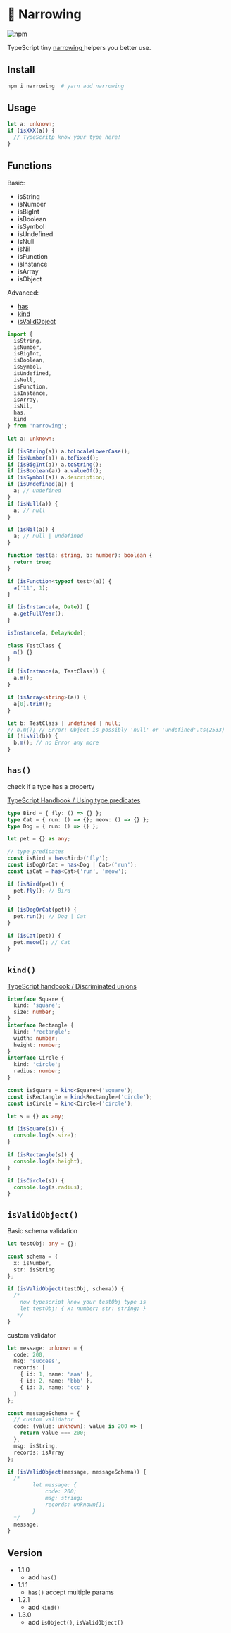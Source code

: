 # 🤖 Narrowing

[![npm](https://img.shields.io/npm/v/narrowing.svg)](https://www.npmjs.com/package/narrowing)

TypeScript tiny [narrowing ](https://www.typescriptlang.org/docs/handbook/2/narrowing.html) helpers you better use.

## Install

```bash
npm i narrowing  # yarn add narrowing
```

## Usage

```typescript
let a: unknown;
if (isXXX(a)) {
  // TypeScritp know your type here!
}
```

## Functions

Basic:

- isString
- isNumber
- isBigInt
- isBoolean
- isSymbol
- isUndefined
- isNull
- isNil
- isFunction
- isInstance
- isArray
- isObject

Advanced:

- [has](#has)
- [kind](#kind)
- [isValidObject](#isvalidobject)

```typescript
import {
  isString,
  isNumber,
  isBigInt,
  isBoolean,
  isSymbol,
  isUndefined,
  isNull,
  isFunction,
  isInstance,
  isArray,
  isNil,
  has,
  kind
} from 'narrowing';

let a: unknown;

if (isString(a)) a.toLocaleLowerCase();
if (isNumber(a)) a.toFixed();
if (isBigInt(a)) a.toString();
if (isBoolean(a)) a.valueOf();
if (isSymbol(a)) a.description;
if (isUndefined(a)) {
  a; // undefined
}
if (isNull(a)) {
  a; // null
}

if (isNil(a)) {
  a; // null | undefined
}

function test(a: string, b: number): boolean {
  return true;
}

if (isFunction<typeof test>(a)) {
  a('11', 1);
}

if (isInstance(a, Date)) {
  a.getFullYear();
}

isInstance(a, DelayNode);

class TestClass {
  m() {}
}

if (isInstance(a, TestClass)) {
  a.m();
}

if (isArray<string>(a)) {
  a[0].trim();
}

let b: TestClass | undefined | null;
// b.m(); // Error: Object is possibly 'null' or 'undefined'.ts(2533)
if (!isNil(b)) {
  b.m(); // no Error any more
}
```

## `has()`

check if a type has a property

[TypeScript Handbook / Using type predicates](https://www.typescriptlang.org/docs/handbook/2/narrowing.html#using-type-predicates)

```typescript
type Bird = { fly: () => {} };
type Cat = { run: () => {}; meow: () => {} };
type Dog = { run: () => {} };

let pet = {} as any;

// type predicates
const isBird = has<Bird>('fly');
const isDogOrCat = has<Dog | Cat>('run');
const isCat = has<Cat>('run', 'meow');

if (isBird(pet)) {
  pet.fly(); // Bird
}

if (isDogOrCat(pet)) {
  pet.run(); // Dog | Cat
}

if (isCat(pet)) {
  pet.meow(); // Cat
}
```

## `kind()`

[TypeScript handbook / Discriminated unions](https://www.typescriptlang.org/docs/handbook/2/narrowing.html#discriminated-unions)

```typescript
interface Square {
  kind: 'square';
  size: number;
}
interface Rectangle {
  kind: 'rectangle';
  width: number;
  height: number;
}
interface Circle {
  kind: 'circle';
  radius: number;
}

const isSquare = kind<Square>('square');
const isRectangle = kind<Rectangle>('circle');
const isCircle = kind<Circle>('circle');

let s = {} as any;

if (isSquare(s)) {
  console.log(s.size);
}

if (isRectangle(s)) {
  console.log(s.height);
}

if (isCircle(s)) {
  console.log(s.radius);
}
```

## `isValidObject()`

Basic schema validation

```ts
let testObj: any = {};

const schema = {
  x: isNumber,
  str: isString
};

if (isValidObject(testObj, schema)) {
  /*
    now typescript know your testObj type is
    let testObj: { x: number; str: string; }
   */
}
```

custom validator

```ts
let message: unknown = {
  code: 200,
  msg: 'success',
  records: [
    { id: 1, name: 'aaa' },
    { id: 2, name: 'bbb' },
    { id: 3, name: 'ccc' }
  ]
};

const messageSchema = {
  // custom validator
  code: (value: unknown): value is 200 => {
    return value === 200;
  },
  msg: isString,
  records: isArray
};

if (isValidObject(message, messageSchema)) {
  /*
        let message: {
            code: 200;
            msg: string;
            records: unknown[];
        }
  */
  message;
}
```

## Version

- 1.1.0
  - add `has()`
- 1.1.1
  - `has()` accept multiple params
- 1.2.1
  - add `kind()`
- 1.3.0
  - add `isObject()`, `isValidObject()`
